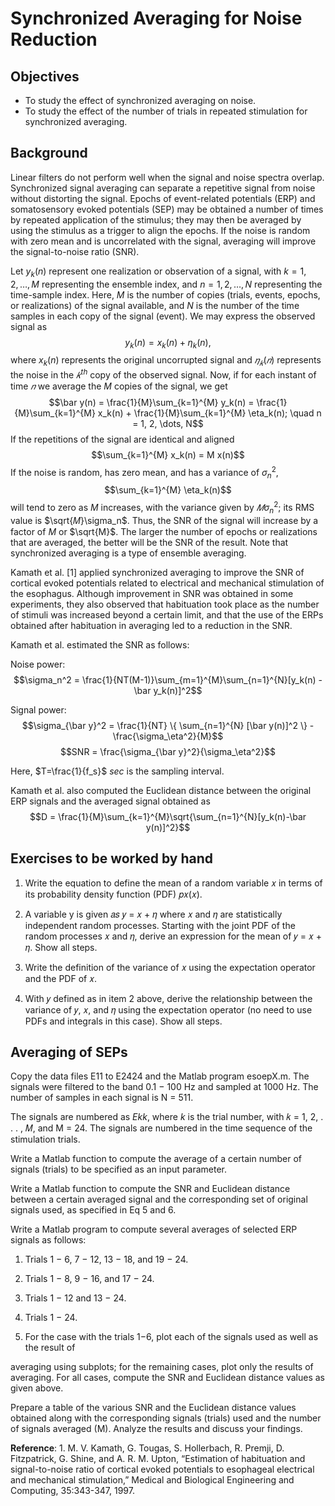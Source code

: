 # Synchronized Averaging for Noise Reduction

## Objectives

- To study the effect of synchronized averaging on noise.
- To study the effect of the number of trials in repeated stimulation for synchronized averaging.

## Background

Linear filters do not perform well when the signal and noise spectra overlap. Synchronized signal averaging can separate a repetitive signal from noise without distorting the signal. Epochs of event-related potentials (ERP) and somatosensory evoked potentials (SEP) may be obtained a number of times by repeated application of the stimulus; they may then be averaged by using the stimulus as a trigger to align the epochs. If the noise is random with zero mean and is uncorrelated with the signal, averaging will improve the signal-to-noise ratio (SNR).

Let $y_k(n)$ represent one realization or observation of a signal, with $k = 1, 2, \dots, M$ representing the ensemble index, and $n = 1, 2, \dots, N$ representing the time-sample index. Here, $M$ is the number of copies (trials, events, epochs, or realizations) of the signal available, and $N$ is the number of the time samples in each copy of the signal (event). We may express the observed signal as
$$y_k(n) = x_k(n) + \eta_k(n),$$
where $x_k(n)$ represents the original uncorrupted signal and $𝜂_𝑘(𝑛)$ represents the noise in the $𝑘^{th}$ copy of the observed signal. Now, if for each instant of time $𝑛$ we average the $M$ copies of the signal, we get
$$\bar y(n) = \frac{1}{M}\sum_{k=1}^{M} y_k(n) = \frac{1}{M}\sum_{k=1}^{M} x_k(n) + \frac{1}{M}\sum_{k=1}^{M} \eta_k(n); \quad n = 1, 2, \dots, N$$
If the repetitions of the signal are identical and aligned $$\sum_{k=1}^{M} x_k(n) = M x(n)$$ If the noise is random, has zero mean, and has a variance of $\sigma_n^2$, $$\sum_{k=1}^{M} \eta_k(n)$$ will tend to zero as $M$ increases, with the variance given by $𝑀\sigma_n^2$; its RMS value is $\sqrt{𝑀}\sigma_n$. Thus, the SNR of the signal will increase by a factor of $M$ or $\sqrt{M}$. The larger the number of epochs or realizations that are averaged, the better will be the SNR of the result. Note that synchronized averaging is a type of ensemble averaging.

Kamath et al. [1] applied synchronized averaging to improve the SNR of cortical evoked potentials related to electrical and mechanical stimulation of the esophagus. Although improvement in SNR was obtained in some experiments, they also observed that habituation took place as the number of stimuli was increased beyond a certain limit, and that the use of the ERPs obtained after habituation in averaging led to a reduction in the SNR.

Kamath et al. estimated the SNR as follows:

Noise power:
$$\sigma_n^2 = \frac{1}{NT(M-1)}\sum_{m=1}^{M}\sum_{n=1}^{N}[y_k(n) - \bar y_k(n)]^2$$

Signal power:
$$\sigma_{\bar y}^2 = \frac{1}{NT} \{ \sum_{n=1}^{N} [\bar y(n)]^2 \} - \frac{\sigma_\eta^2}{M}$$
$$SNR = \frac{\sigma_{\bar y}^2}{\sigma_\eta^2}$$

Here, $T=\frac{1}{f_s}$ *sec* is the sampling interval.

Kamath et al. also computed the Euclidean distance between the original ERP signals and the averaged signal obtained as
$$D = \frac{1}{M}\sum_{k=1}^{M}\sqrt{\sum_{n=1}^{N}[y_k(n)-\bar y(n)]^2}$$

## Exercises to be worked by hand

1. Write the equation to define the mean of a random variable 𝑥 in terms of its probability density function (PDF) 𝑝𝑥(𝑥).

2. A variable y is given 𝑎𝑠 𝑦 = 𝑥 + 𝜂 where 𝑥 and 𝜂 are statistically independent random processes. Starting with the joint PDF of the random processes 𝑥 and 𝜂, derive an expression for the mean of 𝑦 = 𝑥 + 𝜂. Show all steps.

3. Write the definition of the variance of 𝑥 using the expectation operator and the PDF of 𝑥.

4. With 𝑦 defined as in item 2 above, derive the relationship between the variance of 𝑦, 𝑥, and 𝜂 using the expectation operator (no need to use PDFs and integrals in this case). Show all steps.

## Averaging of SEPs

Copy the data files E11 to E2424 and the Matlab program esoepX.m. The signals were filtered to the band 0.1 − 100 Hz and sampled at 1000 Hz. The number of samples in each signal is N = 511.

The signals are numbered as *Ekk*, where *k* is the trial number, with 𝑘 = 1, 2, . . . , 𝑀, and M = 24. The signals are numbered in the time sequence of the stimulation trials.

Write a Matlab function to compute the average of a certain number of signals (trials) to be specified as an input parameter.

Write a Matlab function to compute the SNR and Euclidean distance between a certain averaged signal and the corresponding set of original signals used, as specified in Eq 5 and 6.

Write a Matlab program to compute several averages of selected ERP signals as follows:

1. Trials 1 − 6, 7 − 12, 13 − 18, and 19 − 24.
2. Trials 1 − 8, 9 − 16, and 17 − 24.
3. Trials 1 − 12 and 13 − 24.
4. Trials 1 − 24.

1. For the case with the trials 1−6, plot each of the signals used as well as the result of

averaging using subplots; for the remaining cases, plot only the results of averaging. For all cases, compute the SNR and Euclidean distance values as given above.

Prepare a table of the various SNR and the Euclidean distance values obtained along with the corresponding signals (trials) used and the number of signals averaged (M). Analyze the results and discuss your findings.

**Reference**: 1. M. V. Kamath, G. Tougas, S. Hollerbach, R. Premji, D. Fitzpatrick, G. Shine, and A. R. M. Upton, “Estimation of habituation and signal-to-noise ratio of cortical evoked potentials to esophageal electrical and mechanical stimulation,” Medical and Biological Engineering and Computing, 35:343-347, 1997.
